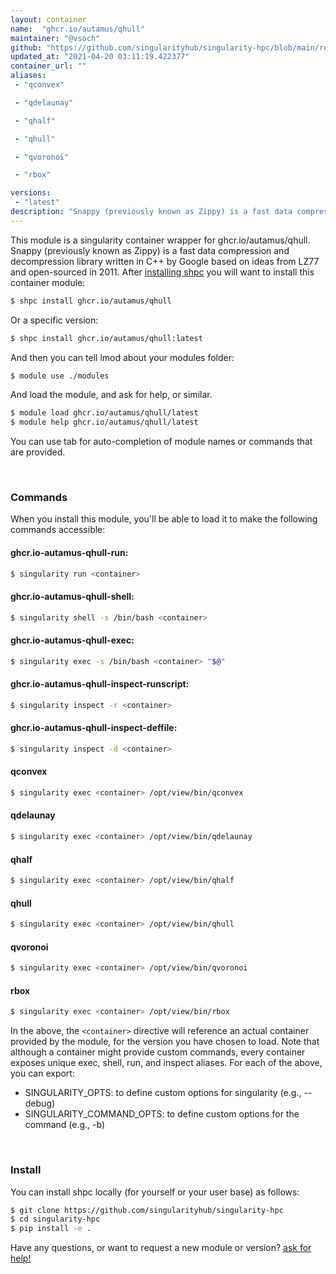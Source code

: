 ```yaml
---
layout: container
name:  "ghcr.io/autamus/qhull"
maintainer: "@vsoch"
github: "https://github.com/singularityhub/singularity-hpc/blob/main/registry/ghcr.io/autamus/qhull/container.yaml"
updated_at: "2021-04-20 03:11:19.422377"
container_url: ""
aliases:
 - "qconvex"

 - "qdelaunay"

 - "qhalf"

 - "qhull"

 - "qvoronoi"

 - "rbox"

versions:
 - "latest"
description: "Snappy (previously known as Zippy) is a fast data compression and decompression library written in C++ by Google based on ideas from LZ77 and open-sourced in 2011."
---
```


This module is a singularity container wrapper for ghcr.io/autamus/qhull.
Snappy (previously known as Zippy) is a fast data compression and decompression library written in C++ by Google based on ideas from LZ77 and open-sourced in 2011.
After [installing shpc](#install) you will want to install this container module:

```bash
$ shpc install ghcr.io/autamus/qhull
```

Or a specific version:

```bash
$ shpc install ghcr.io/autamus/qhull:latest
```

And then you can tell lmod about your modules folder:

```bash
$ module use ./modules
```

And load the module, and ask for help, or similar.

```bash
$ module load ghcr.io/autamus/qhull/latest
$ module help ghcr.io/autamus/qhull/latest
```

You can use tab for auto-completion of module names or commands that are provided.

<br>

### Commands

When you install this module, you'll be able to load it to make the following commands accessible:

#### ghcr.io-autamus-qhull-run:

```bash
$ singularity run <container>
```

#### ghcr.io-autamus-qhull-shell:

```bash
$ singularity shell -s /bin/bash <container>
```

#### ghcr.io-autamus-qhull-exec:

```bash
$ singularity exec -s /bin/bash <container> "$@"
```

#### ghcr.io-autamus-qhull-inspect-runscript:

```bash
$ singularity inspect -r <container>
```

#### ghcr.io-autamus-qhull-inspect-deffile:

```bash
$ singularity inspect -d <container>
```


#### qconvex
       
```bash
$ singularity exec <container> /opt/view/bin/qconvex
```


#### qdelaunay
       
```bash
$ singularity exec <container> /opt/view/bin/qdelaunay
```


#### qhalf
       
```bash
$ singularity exec <container> /opt/view/bin/qhalf
```


#### qhull
       
```bash
$ singularity exec <container> /opt/view/bin/qhull
```


#### qvoronoi
       
```bash
$ singularity exec <container> /opt/view/bin/qvoronoi
```


#### rbox
       
```bash
$ singularity exec <container> /opt/view/bin/rbox
```



In the above, the `<container>` directive will reference an actual container provided
by the module, for the version you have chosen to load. Note that although a container
might provide custom commands, every container exposes unique exec, shell, run, and
inspect aliases. For each of the above, you can export:

 - SINGULARITY_OPTS: to define custom options for singularity (e.g., --debug)
 - SINGULARITY_COMMAND_OPTS: to define custom options for the command (e.g., -b)

<br>
  
### Install

You can install shpc locally (for yourself or your user base) as follows:

```bash
$ git clone https://github.com/singularityhub/singularity-hpc
$ cd singularity-hpc
$ pip install -e .
```

Have any questions, or want to request a new module or version? [ask for help!](https://github.com/singularityhub/singularity-hpc/issues)